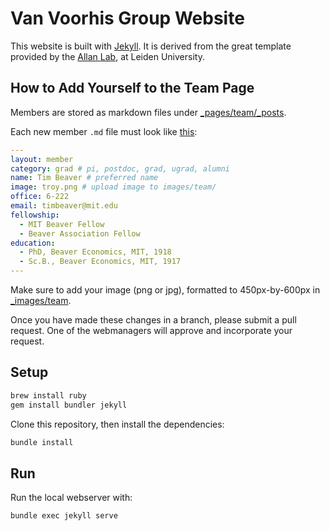 # Van Voorhis Group Website

This website is built with [Jekyll](https://jekyllrb.com/).
It is derived from the great template provided by the
[Allan Lab](https://www.allanlab.org/aboutwebsite.html), at Leiden University.


## How to Add Yourself to the Team Page

Members are stored as markdown files under
[_pages/team/_posts](_pages/team/_posts).

Each new member `.md` file must look like [this](_pages/team/_posts/1900-01-01-postdoc_grad.mdexample):

``` yaml
---
layout: member
category: grad # pi, postdoc, grad, ugrad, alumni
name: Tim Beaver # preferred name
image: troy.png # upload image to images/team/
office: 6-222
email: timbeaver@mit.edu
fellowship:
  - MIT Beaver Fellow
  - Beaver Association Fellow
education:
  - PhD, Beaver Economics, MIT, 1918
  - Sc.B., Beaver Economics, MIT, 1917
---
```

Make sure to add your image (png or jpg), formatted to 450px-by-600px in [_images/team](_images/team).

Once you have made these changes in a branch, please submit a pull request. One of the webmanagers will approve and incorporate your request.

## Setup

``` bash
brew install ruby
gem install bundler jekyll
```

Clone this repository, then install the dependencies:

``` bash
bundle install
```

## Run

Run the local webserver with:

``` bash
bundle exec jekyll serve
```
